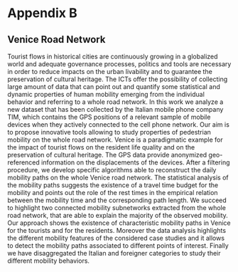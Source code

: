 # Appendix B
## Venice Road Network

Tourist flows in historical cities are continuously growing in a globalized world and adequate governance processes, politics and tools are necessary in order to reduce impacts on the urban livability and to guarantee the preservation of cultural heritage.
The ICTs offer the possibility of collecting large amount of data that can point out and quantify some statistical and dynamic properties of human mobility emerging from the individual behavior and referring to a whole road network.
In this work we analyze a new dataset that has been collected by the Italian mobile phone company TIM, which contains the GPS positions of a relevant sample of mobile devices when they actively connected to the cell phone network.
Our aim is to propose innovative tools allowing to study properties of pedestrian mobility on the whole road network.
Venice is a paradigmatic example for the impact of tourist flows on the resident life quality and on the preservation of cultural heritage.
The GPS data provide anonymized geo-referenced information on the displacements of the devices.
After a filtering procedure, we develop specific algorithms able to reconstruct the daily mobility paths on the whole Venice road network.
The statistical analysis of the mobility paths suggests the existence of a travel time budget for the mobility and points out the role of the rest times in the empirical relation between the mobility time and the corresponding path length.
We succeed to highlight two connected mobility subnetworks extracted from the whole road network, that are able to explain the majority of the observed mobility.
Our approach shows the existence of characteristic mobility paths in Venice for the tourists and for the residents.
Moreover the data analysis highlights the different mobility features of the considered case studies and it allows to detect the mobility paths associated to different points of interest.
Finally we have disaggregated the Italian and foreigner categories to study their different mobility behaviors.
